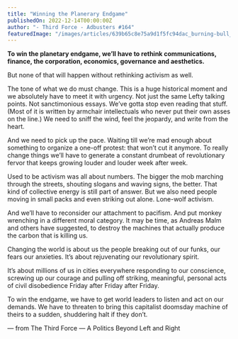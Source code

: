 ```yaml
---
title: "Winning the Planerary Endgame"
publishedOn: 2022-12-14T00:00:00Z
author: "- Third Force - Adbusters #164"
featuredImage: "/images/articles/639b65c8e75a9d1f5fc94dac_burning-bull_600_1.gif"
---
```


**To win the planetary endgame, we’ll have to rethink communications, finance, the corporation, economics, governance and aesthetics.**

But none of that will happen without rethinking activism as well.

The tone of what we do must change. This is a huge historical moment and we absolutely have to meet it with urgency. Not just the same Lefty talking points. Not sanctimonious essays. We’ve gotta stop even reading that stuff. (Most of it is written by armchair intellectuals who never put their own asses on the line.) We need to sniff the wind, feel the jeopardy, and write from the heart.

And we need to pick up the pace. Waiting till we’re mad enough about something to organize a one-off protest: that won’t cut it anymore. To really change things we’ll have to generate a constant drumbeat of revolutionary fervor that keeps growing louder and louder week after week.

Used to be activism was all about numbers. The bigger the mob marching through the streets, shouting slogans and waving signs, the better. That kind of collective energy is still part of answer. But we also need people moving in small packs and even striking out alone. Lone-wolf activism. 

And we’ll have to reconsider our attachment to pacifism. And put monkey wrenching in a different moral category. It may be time, as Andreas Malm and others have suggested, to destroy the machines that actually produce the carbon that is killing us.

Changing the world is about us the people breaking out of our funks, our fears our anxieties. It’s about rejuvenating our revolutionary spirit.

It’s about millions of us in cities everywhere responding to our conscience, screwing up our courage and pulling off striking, meaningful, personal acts of civil disobedience Friday after Friday after Friday.

To win the endgame, we have to get world leaders to listen and act on our demands. We have to threaten to bring this capitalist doomsday machine of theirs to a sudden, shuddering halt if they don’t. 

— from The Third Force — A Politics Beyond Left and Right